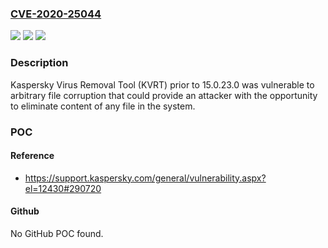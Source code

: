 ### [CVE-2020-25044](https://cve.mitre.org/cgi-bin/cvename.cgi?name=CVE-2020-25044)
![](https://img.shields.io/static/v1?label=Product&message=Kaspersky%20Virus%20Removal%20Tool&color=blue)
![](https://img.shields.io/static/v1?label=Version&message=n%2Fa&color=blue)
![](https://img.shields.io/static/v1?label=Vulnerability&message=Denial%20of%20Service%20(DoS)&color=brighgreen)

### Description

Kaspersky Virus Removal Tool (KVRT) prior to 15.0.23.0 was vulnerable to arbitrary file corruption that could provide an attacker with the opportunity to eliminate content of any file in the system.

### POC

#### Reference
- https://support.kaspersky.com/general/vulnerability.aspx?el=12430#290720

#### Github
No GitHub POC found.

